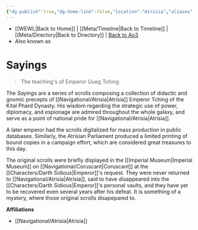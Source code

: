 ```yaml
---
{"dg-publish":true,"dg-home-link":false,"location":"Atrisia","aliases":[],"tags":["library","unfinished"],"permalink":"/library-philosophies-teachings/sayings/","dgHomeLink":false,"dgPassFrontmatter":true}
---
```


- [[WEWL\|Back to Home]] | [[Meta/Timeline\|Back to Timeline]] | [[Meta/Directory\|Back to Directory]] | [Back to Ao3](https://archiveofourown.org/works/19334440/chapters/45992584)
- Also known as

# Sayings
>The teaching's of Emperor Uueg Tching

The *Sayings* are a series of scrolls composing a collection of didactic and gnomic precepts of [[Navigational/Atrisia\|Atrisia]] Emperor Tching of the Kital Phard Dynasty. His wisdom regarding the strategic use of power, diplomacy, and espionage are admired throughout the whole galaxy, and serve as a point of national pride for [[Navigational/Atrisia\|Atrisia]]. 

A later emperor had the scrolls digitalized for mass production in public databases. Similarly, the Atrisian Parliament produced a limited printing of bound copies in a campaign effort, which are considered great treasures to this day. 

The original scrolls were briefly displayed in the [[Imperial Museum\|Imperial Museum]] on [[Navigational/Coruscant\|Coruscant]] at the [[Characters/Darth Sidious\|Emperor]]'s request. They were never returned to [[Navigational/Atrisia\|Atrisia]], said to have disappeared into the [[Characters/Darth Sidious\|Emperor]]'s personal vaults, and they have yet to be recovered even several years after his defeat. It is something of a mystery, where those original scrolls disapepared to. 

**Affiliations** 
- [[Navigational/Atrisia\|Atrisia]]